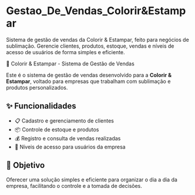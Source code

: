 # Gestao_De_Vendas_Colorir&Estampar
Sistema de gestão de vendas da Colorir &amp; Estampar, feito para negócios de sublimação. Gerencie clientes, produtos, estoque, vendas e níveis de acesso de usuários de forma simples e eficiente.

🎨 Colorir & Estampar - Sistema de Gestão de Vendas

Este é o sistema de gestão de vendas desenvolvido para a **Colorir & Estampar**, voltado para empresas que trabalham com sublimação e produtos personalizados.

## ✨ Funcionalidades

- 📋 Cadastro e gerenciamento de clientes  
- 📦 Controle de estoque e produtos  
- 💰 Registro e consulta de vendas realizadas  
- 🔐 Níveis de acesso para usuários da empresa  

## 🚀 Objetivo

Oferecer uma solução simples e eficiente para organizar o dia a dia da empresa, facilitando o controle e a tomada de decisões.
